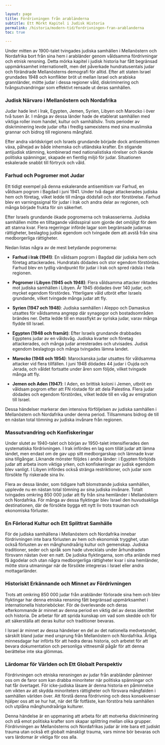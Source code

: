 ```yaml
---

layout: page  
title: Fördrivningen från arabländerna 
subtitle: Ett Mörkt Kapitel i Judisk Historia  
permalink: /historia/modern-tid/fordrivningen-fran-arablanderna  
toc: true

---
```


Under mitten av 1900-talet tvingades judiska samhällen i Mellanöstern och Nordafrika bort från sina hem i arabländer genom våldsamma fördrivningar och etnisk rensning. Detta mörka kapitel i judisk historia har fått begränsad uppmärksamhet internationellt, men det påverkade hundratusentals judar och förändrade Mellanösterns demografi för alltid. Efter att staten Israel grundades 1948 och konflikter bröt ut mellan Israel och arabiska grannländer, mötte judar i dessa regioner våld, diskriminering och tvångsutvandringar som effektivt rensade ut deras samhällen.

### Judisk Närvaro i Mellanöstern och Nordafrika

Judar hade levt i Irak, Egypten, Jemen, Syrien, Libyen och Marocko i över två tusen år. I många av dessa länder hade de etablerat samhällen med viktiga roller inom handel, kultur och samhällsliv. Trots perioder av diskriminering levde judar ofta i fredlig samexistens med sina muslimska grannar och bidrog till regionens mångfald.

Efter andra världskriget och Israels grundande började dock antisemitismen växa, påhejad av både inhemska och utländska krafter. En stigande antijudisk stämning, kombinerad med nationalistiska rörelser och ökande politiska spänningar, skapade en fientlig miljö för judar. Situationen eskalerade snabbt till förtryck och våld.

### Farhud och Pogromer mot Judar

Ett tidigt exempel på denna eskalerande antisemitism var Farhud, en våldsam pogrom i Bagdad i juni 1941. Under två dagar attackerades judiska hem och företag, vilket ledde till många dödsfall och stor förstörelse. Farhud blev en varningssignal för judar i Irak och andra delar av regionen, och många började frukta för sin säkerhet.

Efter Israels grundande ökade pogromerna och trakasserierna. Judiska samhällen mötte en tilltagande våldsspiral som gjorde det omöjligt för dem att stanna kvar. Flera regeringar införde lagar som begränsade judarnas rättigheter, beslagtog judisk egendom och tvingade dem att avstå från sina medborgerliga rättigheter.

Nedan listas några av de mest betydande pogromerna:

- **Farhud i Irak (1941)**: En våldsam pogrom i Bagdad där judiska hem och företag attackerades. Hundratals dödades och stor egendom förstördes. Farhud blev en tydlig vändpunkt för judar i Irak och spred rädsla i hela regionen.

- **Pogromer i Libyen (1945 och 1948)**: Flera våldsamma attacker riktades mot judiska samhällen i Libyen. År 1945 dödades över 140 judar, och mycket egendom förstördes. Ytterligare våld utbröt efter Israels grundande, vilket tvingade många judar att fly.

- **Syrien (1947 och 1948)**: Judiska samhällen i Aleppo och Damaskus utsattes för våldsamma angrepp där synagogor och bostadsområden brändes ner. Detta ledde till en massflykt av syriska judar, varav många flydde till Israel.

- **Egypten (1948 och framåt)**: Efter Israels grundande drabbades Egyptens judar av en våldsvåg. Judiska kvarter och företag attackerades, och många judar arresterades och utvisades. Judisk egendom beslagtogs och många tvingades lämna landet.

- **Marocko (1948 och 1954)**: Marockanska judar utsattes för våldsamma attacker vid flera tillfällen. I juni 1948 dödades 44 judar i Oujda och Jerada, och våldet fortsatte under åren som följde, vilket tvingade många att fly.

- **Jemen och Aden (1947)**: I Aden, en brittisk koloni i Jemen, utbröt en våldsam pogrom efter att FN röstade för att dela Palestina. Flera judar dödades och egendom förstördes, vilket ledde till en våg av emigration till Israel.

Dessa händelser markerar den intensiva förföljelsen av judiska samhällen i Mellanöstern och Nordafrika under denna period. Tillsammans bidrog de till en nästan total tömning av judiska invånare från regionen.

### Massutvandring och Konfiskeringar

Under slutet av 1940-talet och början av 1950-talet intensifierades den systematiska fördrivningen. I Irak infördes en lag som tillät judar att lämna landet, men endast om de gav upp sitt medborgarskap och lämnade kvar sina tillgångar. Liknande mönster följdes i andra länder: i Egypten förbjöds judar att arbeta inom viktiga yrken, och konfiskeringar av judisk egendom blev vanligt. I Libyen infördes också stränga restriktioner, och judar som försökte fly riskerade sina liv.

Flera av dessa länder, som tidigare haft blomstrande judiska samhällen, upplevde nu en nästan total tömning av sina judiska invånare. Totalt tvingades omkring 850 000 judar att fly från sina hemländer i Mellanöstern och Nordafrika. För många av dessa flyktingar blev Israel den huvudsakliga destinationen, där de försökte bygga ett nytt liv trots trauman och ekonomiska förluster.

### En Förlorad Kultur och Ett Splittrat Samhälle

För de judiska samhällena i Mellanöstern och Nordafrika innebar fördrivningen inte bara förlusten av hem och ekonomisk trygghet, utan också förlusten av en månghundraårig kultur och gemenskap. Judiska traditioner, seder och språk som hade utvecklats under århundraden försvann nästan över en natt. De judiska flyktingarna, som ofta anlände med få ägodelar och utan några medborgerliga rättigheter kvar i sina hemländer, mötte stora utmaningar när de försökte integreras i Israel eller andra mottagarländer.

### Historiskt Erkännande och Minnet av Fördrivningen

Trots att omkring 850 000 judar från arabländer förlorade sina hem och blev flyktingar har denna etniska rensning fått begränsad uppmärksamhet i internationella historieböcker. För de överlevande och deras efterkommande är minnet av denna period en viktig del av deras identitet och historia. De arbetar för att sprida kunskap om vad som skedde och för att säkerställa att deras kultur och traditioner bevaras.

I Israel är minnet av dessa händelser en del av det nationella medvetandet, särskilt bland judar med ursprung från Mellanöstern och Nordafrika. Årliga minnesdagar har införts för att hedra deras historia, och arbetet för att bevara dokumentation och personliga vittnesmål pågår för att denna berättelse inte ska glömmas.

### Lärdomar för Världen och Ett Globalt Perspektiv

Fördrivningen och etniska rensningen av judar från arabländer påminner oss om de faror som kan drabba minoriteter när politiska spänningar och hat får övertaget. För icke-judiska läsare är denna historia en påminnelse om vikten av att skydda minoriteters rättigheter och försvara mångfalden i samhällen världen över. Att förstå denna fördrivning och dess konsekvenser hjälper oss att se hur hat, när det får fotfäste, kan förstöra hela samhällen och utplåna månghundraåriga kulturer.

Denna händelse är en uppmaning att arbeta för att motverka diskriminering och stå emot politiska krafter som skapar splittring mellan olika grupper. Fördrivningen av Mellanösterns och Nordafrikas judar är inte bara ett judiskt trauma utan också ett globalt mänskligt trauma, vars minne bör bevaras och vars lärdomar är viktiga för oss alla.